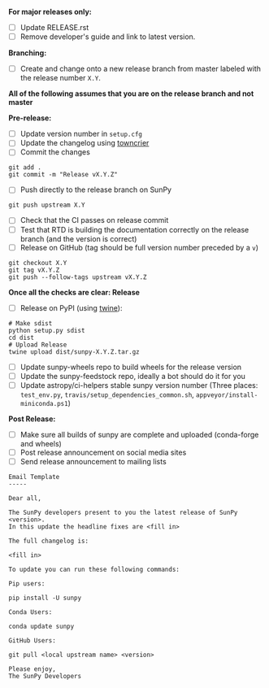 **For major releases only:**
- [ ] Update RELEASE.rst
- [ ] Remove developer's guide and link to latest version.

**Branching:**
- [ ] Create and change onto a new release branch from master labeled with the release number ```X.Y```.

**All of the following assumes that you are on the release branch and not master**

**Pre-release:**
- [ ] Update version number in `setup.cfg`
- [ ] Update the changelog using [towncrier](https://pypi.org/project/towncrier/)
- [ ] Commit the changes
```
git add .
git commit -m "Release vX.Y.Z"
```
- [ ] Push directly to the release branch on SunPy
```
git push upstream X.Y
```
- [ ] Check that the CI passes on release commit
- [ ] Test that RTD is building the documentation correctly on the release branch (and the version is correct)
- [ ] Release on GitHub (tag should be full version number preceded by a `v`)
```
git checkout X.Y
git tag vX.Y.Z
git push --follow-tags upstream vX.Y.Z
```

**Once all the checks are clear: Release**
- [ ] Release on PyPI (using [twine](https://pypi.org/project/twine/)):
```
# Make sdist
python setup.py sdist
cd dist
# Upload Release
twine upload dist/sunpy-X.Y.Z.tar.gz
```
- [ ] Update sunpy-wheels repo to build wheels for the release version
- [ ] Update the sunpy-feedstock repo, ideally a bot should do it for you
- [ ] Update astropy/ci-helpers stable sunpy version number (Three places: `test_env.py`, `travis/setup_dependencies_common.sh`, `appveyor/install-miniconda.ps1`)

**Post Release:**
- [ ] Make sure all builds of sunpy are complete and uploaded (conda-forge and wheels)
- [ ] Post release announcement on social media sites
- [ ] Send release announcement to mailing lists
``` 
Email Template
-----

Dear all,

The SunPy developers present to you the latest release of SunPy <version>.
In this update the headline fixes are <fill in>

The full changelog is:

<fill in>

To update you can run these following commands:

Pip users:

pip install -U sunpy

Conda Users:

conda update sunpy

GitHub Users:

git pull <local upstream name> <version>

Please enjoy,
The SunPy Developers
```